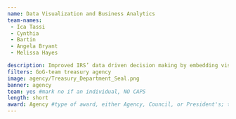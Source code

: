 ```yaml
---
name: Data Visualization and Business Analytics 
team-names: 
 - Ica Tassi
 - Cynthia
 - Bartin
 - Angela Bryant
 - Melissa Hayes

description: Improved IRS’ data driven decision making by embedding visual data modeling into human resource re-engineering, predictive workload selection, and forensic issue corrective action. Their work saves time and allows analysts to focus on resolving taxpayer issues.
filters: GoG-team treasury agency
image: agency/Treasury_Department_Seal.png
banner: agency
team: yes #mark no if an individual, NO CAPS 
length: short
award: Agency #type of award, either Agency, Council, or President's; this is case sensitive so make sure to match the options listed exactly. This section generates the format of the card
---
```

